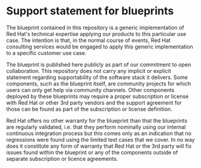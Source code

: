 # Support statement for blueprints

The blueprint contained in this repository is a generic implementation of Red Hat's technical expertise applying our products to this particular use case. The intention is that, in the normal course of events, Red Hat consulting services would be engaged to apply this generic implementation to a specific customer use case.

The blueprint is published here publicly as part of our commitment to open collaboration. This repository does not carry any implicit or explicit statement regarding supportability of the software stack it delivers.  Some components, such as the blueprint itself, are community projects for which users can only get help via community channels.  Other components deployed by these blueprints may require a proper subscription or license with Red Hat or other 3rd party vendors and the support agreement for those can be found as part of the subscription or license definition.  

Red Hat offers no other warranty for the blueprint than that the blueprints are regularly validated, i.e. that they perform nominally using our internal continuous integration process but this comes only as an indication that no regressions were found using the limited test cases that we cover.  In no way does it constitute any form of warranty that Red Hat or the 3rd party will fix issues found within the blueprint or any of the components outside of separate subscription or licence agreements.

